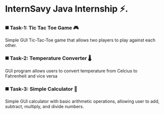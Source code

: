 <h1> InternSavy Java Internship ⚡️. </h1>

<h3> ◼️ Task-1: Tic Tac Toe Game 🎮</h3>
<p> Simple GUI Tic-Tac-Toe game that allows two players to play against each other. </p>

<h3> ◼️ Task-2: Temperature Converter 🌡</h3>
<p> GUI program allows users to convert temperature from Celcius to Fahrenheit and vice versa </p>

<h3> ◼️ Task-3: Simple Calculator 🧮 </h3>
<p> Simple GUI calculator with basic arithmetic operations, allowing user to add, subtract, multiply, and divide numbers. </p>
